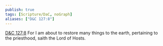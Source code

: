 ```yaml
---
publish: true
tags: [Scripture/DaC, noGraph]
aliases: ["D&C 127:8"]
---
```

[D&C 127:8](https://churchofjesuschrist.org/study/scriptures/dc-testament/dc/127?lang=eng&id=p8#p8) For I am about to restore many things to the earth, pertaining to the priesthood, saith the Lord of Hosts.
